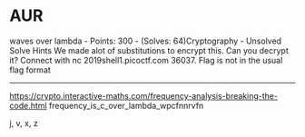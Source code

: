 # AUR

waves over lambda - Points: 300 - (Solves: 64)Cryptography - Unsolved
Solve
Hints
We made alot of substitutions to encrypt this. Can you decrypt it? Connect with nc 2019shell1.picoctf.com 36037.
Flag is not in the usual flag format

***

https://crypto.interactive-maths.com/frequency-analysis-breaking-the-code.html
frequency_is_c_over_lambda_wpcfnnrvfn

j, v, x, z